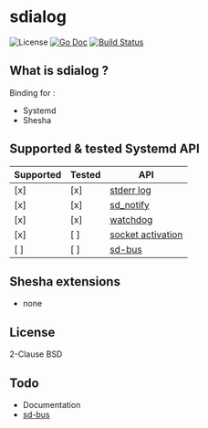 # sdialog

![License](http://img.shields.io/badge/license-Simplified_BSD-blue.svg?style=flat) [![Go Doc](http://img.shields.io/badge/godoc-sdialog-blue.svg?style=flat)](http://godoc.org/github.com/nathanaelle/sdialog) [![Build Status](https://travis-ci.org/nathanaelle/sdialog.svg?branch=master)](https://travis-ci.org/nathanaelle/sdialog)

## What is sdialog ?

Binding for :
  * Systemd
  * Shesha

## Supported & tested Systemd API

 Supported | Tested | API
-----------|--------|-----
 [x] | [x] | [stderr log](https://www.freedesktop.org/software/systemd/man/sd-daemon.html)
 [x] | [x] | [sd_notify](https://www.freedesktop.org/software/systemd/man/systemd-notify.html)
 [x] | [x] | [watchdog](https://www.freedesktop.org/software/systemd/man/sd_watchdog_enabled.html)
 [x] | [ ] | [socket activation](https://www.freedesktop.org/software/systemd/man/sd_listen_fds.html)
 [ ] | [ ] | [sd-bus](https://www.freedesktop.org/software/systemd/man/sd-bus.html)

## Shesha extensions

  * none

## License

2-Clause BSD

## Todo

  * Documentation
  * [sd-bus](https://www.freedesktop.org/software/systemd/man/sd-bus.html)
